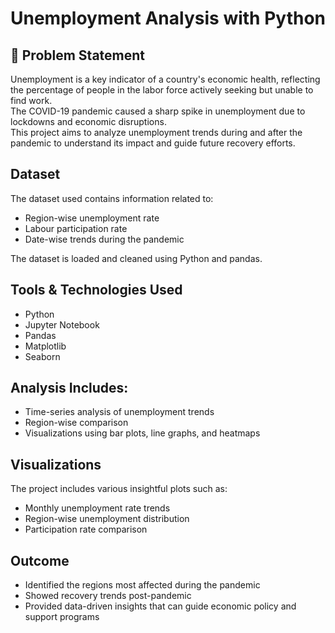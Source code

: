 #  Unemployment Analysis with Python

## 📝 Problem Statement
Unemployment is a key indicator of a country's economic health, reflecting the percentage of people in the labor force actively seeking but unable to find work.  
The COVID-19 pandemic caused a sharp spike in unemployment due to lockdowns and economic disruptions.  
This project aims to analyze unemployment trends during and after the pandemic to understand its impact and guide future recovery efforts.

##  Dataset
The dataset used contains information related to:
- Region-wise unemployment rate
- Labour participation rate
- Date-wise trends during the pandemic

The dataset is loaded and cleaned using Python and pandas.

##  Tools & Technologies Used
- Python 
- Jupyter Notebook 
- Pandas 
- Matplotlib 
- Seaborn 

##  Analysis Includes:
- Time-series analysis of unemployment trends
- Region-wise comparison
- Visualizations using bar plots, line graphs, and heatmaps

## Visualizations
The project includes various insightful plots such as:
- Monthly unemployment rate trends
- Region-wise unemployment distribution
- Participation rate comparison

##  Outcome
- Identified the regions most affected during the pandemic
- Showed recovery trends post-pandemic
- Provided data-driven insights that can guide economic policy and support programs


